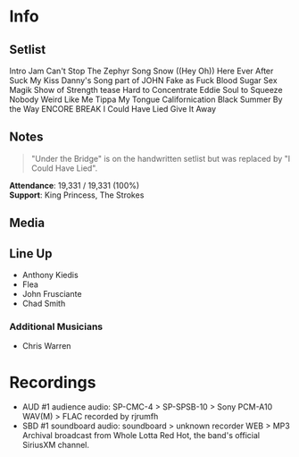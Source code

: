 # Info

## Setlist

Intro Jam
Can't Stop
The Zephyr Song
Snow ((Hey Oh))
Here Ever After
Suck My Kiss
Danny's Song part of JOHN
Fake as Fuck
Blood Sugar Sex Magik
Show of Strength tease
Hard to Concentrate
Eddie
Soul to Squeeze
Nobody Weird Like Me
Tippa My Tongue
Californication
Black Summer
By the Way
ENCORE BREAK
I Could Have Lied
Give It Away

## Notes

> "Under the Bridge" is on the handwritten setlist but was replaced by "I Could Have Lied".

**Attendance**: 19,331 / 19,331 (100%)
<br>
**Support**: King Princess, The Strokes

## Media 

## Line Up

* Anthony Kiedis
* Flea
* John Frusciante
* Chad Smith

### Additional Musicians

* Chris Warren

# Recordings

* AUD #1 audience audio: SP-CMC-4 > SP-SPSB-10 > Sony PCM-A10 WAV(M) > FLAC recorded by rjrumfh 
* SBD #1 soundboard audio: soundboard > unknown recorder WEB > MP3 Archival broadcast from Whole Lotta Red Hot, the band's official SiriusXM channel.